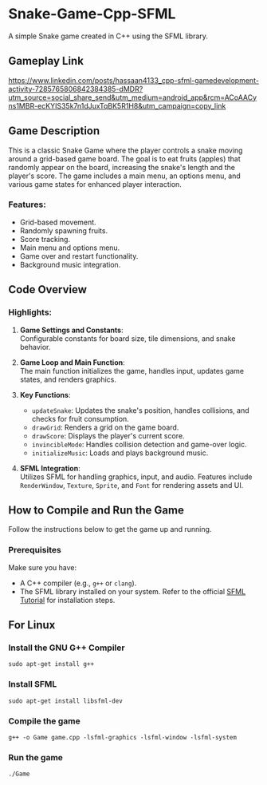 # Snake-Game-Cpp-SFML
A simple Snake game created in C++ using the SFML library.

## Gameplay Link
https://www.linkedin.com/posts/hassaan4133_cpp-sfml-gamedevelopment-activity-7285765806842384385-dMDR?utm_source=social_share_send&utm_medium=android_app&rcm=ACoAACyns1MBR-ecKYIS35k7n1dJuxTqBK5R1H8&utm_campaign=copy_link

## Game Description

This is a classic Snake Game where the player controls a snake moving around a grid-based game board. The goal is to eat fruits (apples) that randomly appear on the board, increasing the snake's length and the player's score. The game includes a main menu, an options menu, and various game states for enhanced player interaction.

### Features:
- Grid-based movement.
- Randomly spawning fruits.
- Score tracking.
- Main menu and options menu.
- Game over and restart functionality.
- Background music integration.

## Code Overview

### Highlights:
1. **Game Settings and Constants**:  
   Configurable constants for board size, tile dimensions, and snake behavior.
   
2. **Game Loop and Main Function**:  
   The main function initializes the game, handles input, updates game states, and renders graphics.

3. **Key Functions**:  
   - `updateSnake`: Updates the snake's position, handles collisions, and checks for fruit consumption.  
   - `drawGrid`: Renders a grid on the game board.  
   - `drawScore`: Displays the player's current score.  
   - `invincibleMode`: Handles collision detection and game-over logic.  
   - `initializeMusic`: Loads and plays background music.

4. **SFML Integration**:  
   Utilizes SFML for handling graphics, input, and audio. Features include `RenderWindow`, `Texture`, `Sprite`, and `Font` for rendering assets and UI.

## How to Compile and Run the Game

Follow the instructions below to get the game up and running.

### Prerequisites
Make sure you have:
- A C++ compiler (e.g., `g++` or `clang`).
- The SFML library installed on your system. Refer to the official [SFML Tutorial](https://www.sfml-dev.org/tutorials/3.0/) for installation steps.

## For Linux
### Install the GNU G++ Compiler
```sudo apt-get install g++```

### Install SFML
```sudo apt-get install libsfml-dev```

### Compile the game
```g++ -o Game game.cpp -lsfml-graphics -lsfml-window -lsfml-system```

### Run the game
```./Game```

